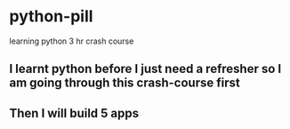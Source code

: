 # python-pill
learning python 3 hr crash course 
## I learnt python before I just need a refresher so I am going through this crash-course first
## Then I will build 5 apps
